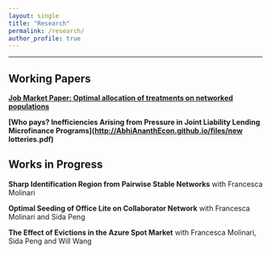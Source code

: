 ```yaml
---
layout: single
title: "Research"
permalink: /research/
author_profile: true
---
```

---
## Working Papers

**[Job Market Paper: Optimal allocation of treatments on networked populations](http://AbhiAnanthEcon.github.io/files/Ananth_JMP_draft.pdf)** 

**[Who pays? Inefficiencies Arising from Pressure in Joint Liability Lending Microfinance Programs](http://AbhiAnanthEcon.github.io/files/new lotteries.pdf)**

## Works in Progress

**Sharp Identification Region from Pairwise Stable Networks** with Francesca Molinari

**Optimal Seeding of Office Lite on Collaborator Network** with Francesca Molinari and Sida Peng

**The Effect of Evictions in the Azure Spot Market** with Francesca Molinari, Sida Peng and Will Wang
